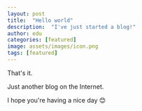 ```yaml
---
layout: post
title:  "Hello world"
description:  "I've just started a blog!"
author: edu
categories: [featured]
image: assets/images/icon.png
tags: [featured]
---
```

That's it.  
  
Just another blog on the Internet.

I hope you're having a nice day 😊